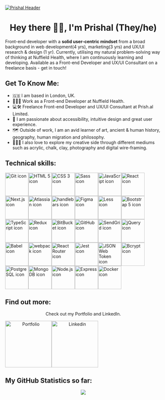 [![Prishal Header](https://prish.al/github/github_header.png "Header")](https://prish.al/)

<h1 align="center">Hey there 👋🏼, I'm Prishal (They/he)</h1>

Front-end developer with a <strong>solid user-centric mindset</strong> from a broad background in web development(4 yrs), marketing(3 yrs) and UX/UI research & design (1 yr). Currently, utilising my natural problem-solving way of thinking at Nuffield Health, where I am continuously learning and developing. Available as a Front-end Developer and UX/UI Consultant on a freelance basis - get in touch! 

<h2> Get To Know Me:</h2>

- 🇬🇧 I am based in London, UK.
- 👨🏽‍💻 Work as a Front-end Developer at Nuffield Health.
- 💻🛠️ Freelance Front-end Developer and UX/UI Consultant at Prish.al Limited.
- 📱 I am passionate about accessibility, intuitive design and great user experience. 
- 🗺 Outside of work, I am an avid learner of art, ancient & human history, geography, human migration and philosophy.
- 🧑🏽‍🎨 I also love to explore my creative side through different mediums such as acrylic, chalk, clay, photography and digital wire-framing.

<h2> Technical skills:</h2>

<img src="https://prish.al/github/git.png" alt="Git icon" width="75px"><img src="https://prish.al/github/html.png" alt="HTML 5 icon" width="75px"><img src="https://prish.al/github/css.png" alt="CSS 3 icon" width="75px"><img src="https://prish.al/github/sass.png" alt="Sass icon" width="75px"><img src="https://prish.al/github/javascript.png" alt="JavaScript icon" width="75px"><img src="https://prish.al/github/react.png" alt="React icon" width="75px"><img src="https://prish.al/github/next.png" alt="Next.js icon" width="75px"><img src="https://prish.al/github/atlassian.png" alt="Atlassian icon" width="75px"><img src="https://prish.al/github/handlebars.png" alt="handlebars icon" width="75px"><img src="https://prish.al/github/figma.png" alt="Figma icon" width="75px"><img src="https://prish.al/github/less.png" alt="Less icon" width="75px"><img src="https://prish.al/github/bootstrap.png" alt="Bootstrap 5 icon" width="75px"><img src="https://prish.al/github/typescript.png" alt="TypeScript icon" width="75px"><img src="https://prish.al/github/redux.png" alt="Redux icon" width="75px"><img src="https://prish.al/github/bitbucket.png" alt="BitBucket icon" width="75px"><img src="https://prish.al/github/github.png" alt="GitHub icon" width="75px"><img src="https://prish.al/github/sendgrid.png" alt="SendGrid icon" width="75px"><img src="https://prish.al/github/jquery.png" alt="jQuery icon" width="75px"><img src="https://prish.al/github/babel.png" alt="Babel icon" width="75px"><img src="https://prish.al/github/webpack.png" alt="webpack icon" width="75px"><img src="https://prish.al/github/react_router.png" alt="React Router icon" width="75px"><img src="https://prish.al/github/jest.png" alt="Jest icon" width="75px"><img src="https://prish.al/github/json_web_token.png" alt="JSON Web Token icon" width="75px"><img src="https://prish.al/github/bcrypt.png" alt="Bcrypt icon" width="75px"><img src="https://prish.al/github/postgresql.png" alt="PostgreSQL icon" width="75px"><img src="https://prish.al/github/mongodb.png" alt="MongoDB icon" width="75px"><img src="https://prish.al/github/node.png" alt="Node.js icon" width="75px"><img src="https://prish.al/github/express.png" alt="Express icon" width="75px"><img src="https://prish.al/github/docker.png" alt="Docker icon" width="75px">

<h2> Find out more:</h2>

<div align="center"> 
  <p>Check out my Portfolio and LinkedIn.</p>
  <div style="display: flex;">
   <a href="https://prish.al" title="Prish.al"><img src="https://prish.al/github/portfolio_btn.png" alt="Portfolio" width="150px"/></a>
   <a href="https://www.linkedin.com/in/prishal" title="Prishal"><img src="https://prish.al/github/linkedin_btn.png" alt="Linkedin" width="150px"/></a>
  </div>
</div>

<h2> My GitHub Statistics so far:</h2>

<div align="center"><img src="https://github-readme-stats.vercel.app/api?username=prishalm&show_icons=true&hide_border=true&include_all_commits=true&bg_color=fff0e5&text_color=423f2b&icon_color=555137&title_color=423f2b" /></div>
